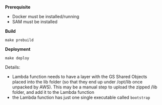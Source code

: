 **Prerequisite**

- Docker must be installed/running
- SAM must be installed


**Build**

`make prebuild`

**Deployment**

`make deploy`

Details:
- Lambda function needs to have a layer with the GS Shared Objects placed into the lib folder (so that they end up under /opt/lib once unpacked by AWS). This may be a manual step to upload the zipped /lib folder, and add it to the Lambda function
- the Lambda function has just one single executable called `bootstrap`